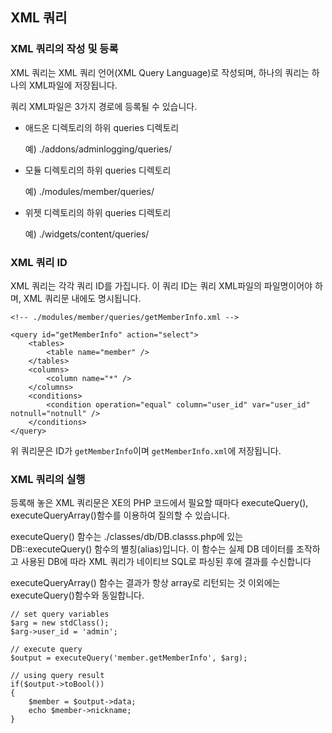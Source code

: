 ## XML 쿼리

### XML 쿼리의 작성 및 등록

XML 쿼리는 XML  쿼리 언어(XML Query Language)로 작성되며, 하나의 쿼리는 하나의 XML파일에 저장됩니다.

쿼리 XML파일은 3가지 경로에 등록될 수 있습니다.

* 애드온 디렉토리의 하위 queries 디렉토리

	예) ./addons/adminlogging/queries/

* 모듈 디렉토리의 하위 queries 디렉토리


	예) ./modules/member/queries/

* 위젯 디렉토리의 하위 queries 디렉토리


	예) ./widgets/content/queries/

### XML 쿼리 ID

XML  쿼리는 각각 쿼리 ID를 가집니다. 이 쿼리 ID는 쿼리 XML파일의 파일명이어야 하며, XML 쿼리문 내에도 명시됩니다.

```
<!-- ./modules/member/queries/getMemberInfo.xml -->

<query id="getMemberInfo" action="select">
    <tables>
        <table name="member" />
    </tables>
    <columns>
        <column name="*" />
    </columns>
    <conditions>
        <condition operation="equal" column="user_id" var="user_id" notnull="notnull" />
    </conditions>
</query>

```

위 쿼리문은 ID가 `getMemberInfo`이며 `getMemberInfo.xml`에 저장됩니다.

### XML 쿼리의 실행

등록해 놓은 XML 쿼리문은 XE의 PHP 코드에서 필요할 때마다 executeQuery(), executeQueryArray()함수를 이용하여 질의할 수 있습니다.

executeQuery() 함수는 ./classes/db/DB.classs.php에 있는 DB::executeQuery() 함수의 별칭(alias)입니다. 
이 함수는 실제 DB 데이터를 조작하고 사용된 DB에 따라 XML 쿼리가 네이티브 SQL로 파싱된 후에 
결과를 수신합니다

executeQueryArray() 함수는 결과가 항상 array로 리턴되는 것 이외에는 executeQuery()함수와 동일합니다.

```
// set query variables
$arg = new stdClass();
$arg->user_id = 'admin';

// execute query
$output = executeQuery('member.getMemberInfo', $arg);

// using query result
if($output->toBool())
{
    $member = $output->data;
    echo $member->nickname; 
}
```

